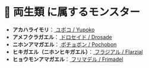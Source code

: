 # 🧬 両生類 に属するモンスター

- **アカハライモリ**：[ ユポコ / Yupoko ](../monster/Yupoko.md)
- **アメフクラガエル**：[ ドロセイド / Drosade ](../monster/Drosade.md)
- **ニホンアマガエル**：[ ポチョボン / Pochobon ](../monster/Pochobon.md)
- **ヒキガエル（ニホンヒキガエル）**：[ フラジアル / Flarzial ](../monster/Flarzial.md)
- **ヒョウモンアマガエル**：[ フリマデル / Frimadel ](../monster/Frimadel.md)